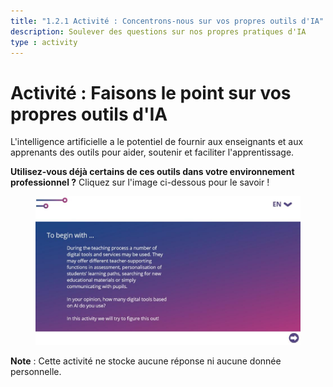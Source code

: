 ```yaml
---
title: "1.2.1 Activité : Concentrons-nous sur vos propres outils d'IA"
description: Soulever des questions sur nos propres pratiques d'IA
type : activity
---
```


# Activité : Faisons le point sur vos propres outils d'IA

L'intelligence artificielle a le potentiel de fournir aux enseignants et aux apprenants des outils pour aider, soutenir et faciliter l'apprentissage.

**Utilisez-vous déjà certains de ces outils dans votre environnement professionnel ?**
Cliquez sur l'image ci-dessous pour le savoir !

<a href="1-2-1-activity-AI-based-tools/story.html" target="_blank"><figure>
  <img src="Images/Activity-1-2-AI-tools.jpg" />
</figure></a>

**Note** : Cette activité ne stocke aucune réponse ni aucune donnée personnelle.
